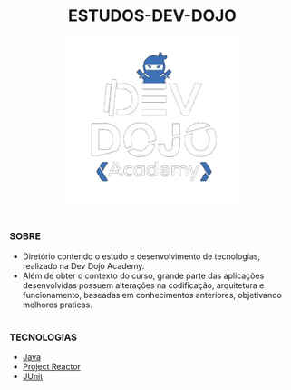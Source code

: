 <h1 align=center>ESTUDOS-DEV-DOJO</h1>

<p align="center">
  <img src="devdojo.png" width="300">
</p>

#
### SOBRE

- Diretório contendo o estudo e desenvolvimento de tecnologias, realizado na Dev Dojo Academy.
- Além de obter o contexto do curso, grande parte das aplicações desenvolvidas possuem alterações na codificação, arquitetura e funcionamento, baseadas em conhecimentos anteriores, objetivando melhores praticas.

#
### TECNOLOGIAS
- [Java](https://docs.oracle.com/en/java)
- [Project Reactor](https://projectreactor.io)
- [JUnit](https://junit.org/junit5/)
